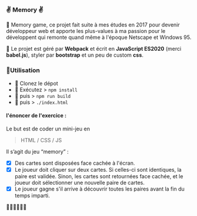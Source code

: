 
### ✌️ Memory ✌️

🚩 Memory game, ce projet fait suite à mes études en 2017 pour devenir développeur web et apporte les plus-values à ma passion pour le développent qui remonte quand même à l'époque Netscape et Windows 95.

🚩 Le projet est géré par **Webpack** et écrit en **JavaScript ES2020** (merci **babel.js**), styler par **bootstrap** et un peu de custom **css**.

### 🙏Utilisation

 - 🔵 Clonez le dépot   
 - 🔵 Exécutez > `npm install`
 - 🔵 puis > `npm run build`   
 - 🔵 puis > `./index.html`

#### l'énoncer de l'exercice :
Le but est de coder un mini-jeu en 

> HTML / CSS / JS

Il s’agit du jeu “memory” :

 - [x] Des cartes sont disposées face cachée à l'écran.
 - [x] Le joueur doit cliquer sur deux cartes. Si celles-ci sont identiques, la paire est validée. Sinon, les cartes sont retournées face cachée, et le joueur doit sélectionner une nouvelle paire de cartes.
 - [x] Le joueur gagne s'il arrive à découvrir toutes les paires avant la fin du temps imparti.

🚀🚀🚀🚀🚀🚀